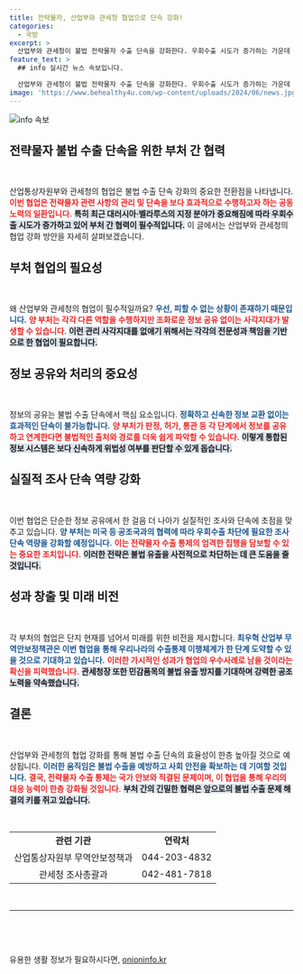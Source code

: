 ```yaml
---
title: 전략물자, 산업부와 관세청 협업으로 단속 강화!
categories:
  - 국방
excerpt: >
  산업부와 관세청이 불법 전략물자 수출 단속을 강화한다. 우회수출 시도가 증가하는 가운데 두 부처는 협력해 신속한 위법 판단과 단속을 추진, 안전한 수출 통제 체계를 구축할 계획이다.
feature_text: >
  ## info 실시간 뉴스 속보입니다.

  산업부와 관세청이 불법 전략물자 수출 단속을 강화한다. 우회수출 시도가 증가하는 가운데 두 부처는 협력해 신속한 위법 판단과 단속을 추진, 안전한 수출 통제 체계를 구축할 계획이다.
image: 'https://www.behealthy4u.com/wp-content/uploads/2024/06/news.jpg'
---
```


<p><img src="https://www.behealthy4u.com/wp-content/uploads/2024/06/news.jpg" alt="info 속보" /></p>

<h2 data-ke-size="size26">전략물자 불법 수출 단속을 위한 부처 간 협력</h2>

<p data-ke-size="size16">&nbsp;</p>

<p>산업통상자원부와 관세청의 협업은 불법 수출 단속 강화의 중요한 전환점을 나타냅니다. <b><span style="color: #ee2323;">이번 협업은 전략물자 관련 사항의 관리 및 단속을 보다 효과적으로 수행하고자 하는 공동 노력의 일환입니다.</span></b> <b><span style="background-color: #21538527;">특히 최근 대러시아·벨라루스의 지정 분야가 중요해짐에 따라 우회수출 시도가 증가하고 있어 부처 간 협력이 필수적입니다.</span></b> 이 글에서는 산업부와 관세청의 협업 강화 방안을 자세히 살펴보겠습니다.</p>

<h2 data-ke-size="size26">부처 협업의 필요성</h2>

<p data-ke-size="size16">&nbsp;</p>

<p>왜 산업부와 관세청의 협업이 필수적일까요? <b><span style="color: #1a5490;">우선, 피할 수 없는 상황이 존재하기 때문입니다.</span></b> <b><span style="color: #ee2323;">양 부처는 각각 다른 역할을 수행하지만 조화로운 정보 공유 없이는 사각지대가 발생할 수 있습니다.</span></b> <b><span style="background-color: #21538527;">이런 관리 사각지대를 없애기 위해서는 각각의 전문성과 책임을 기반으로 한 협업이 필요합니다.</span></b> </p>

<h2 data-ke-size="size26">정보 공유와 처리의 중요성</h2>

<p data-ke-size="size16">&nbsp;</p>

<p>정보의 공유는 불법 수출 단속에서 핵심 요소입니다. <b><span style="color: #1a5490;">정확하고 신속한 정보 교환 없이는 효과적인 단속이 불가능합니다.</span></b> <b><span style="color: #ee2323;">양 부처가 판정, 허가, 통관 등 각 단계에서 정보를 공유하고 연계한다면 불법적인 출처와 경로를 더욱 쉽게 파악할 수 있습니다.</span></b> <b><span style="background-color: #21538527;">이렇게 통합된 정보 시스템은 보다 신속하게 위법성 여부를 판단할 수 있게 돕습니다.</span></b></p>

<h2 data-ke-size="size26">실질적 조사 단속 역량 강화</h2>

<p data-ke-size="size16">&nbsp;</p>

<p>이번 협업은 단순한 정보 공유에서 한 걸음 더 나아가 실질적인 조사와 단속에 초점을 맞추고 있습니다. <b><span style="color: #1a5490;">양 부처는 미국 등 공조국과의 협력에 따라 우회수출 차단에 필요한 조사 단속 역량을 강화할 예정입니다.</span></b> <b><span style="color: #ee2323;">이는 전략물자 수출 통제의 엄격한 집행을 담보할 수 있는 중요한 조치입니다.</span></b> <b><span style="background-color: #21538527;">이러한 전략은 불법 유출을 사전적으로 차단하는 데 큰 도움을 줄 것입니다.</span></b> </p>

<h2 data-ke-size="size26">성과 창출 및 미래 비전</h2>

<p data-ke-size="size16">&nbsp;</p>

<p>각 부처의 협업은 단지 현재를 넘어서 미래를 위한 비전을 제시합니다. <b><span style="color: #1a5490;">최우혁 산업부 무역안보정책관은 이번 협업을 통해 우리나라의 수출통제 이행체계가 한 단계 도약할 수 있을 것으로 기대하고 있습니다.</span></b> <b><span style="color: #ee2323;">이러한 가시적인 성과가 협업의 우수사례로 남을 것이라는 확신을 피력했습니다.</span></b> <b><span style="background-color: #21538527;">관세청장 또한 민감품목의 불법 유출 방지를 기대하며 강력한 공조 노력을 약속했습니다.</span></b> </p>

<h2 data-ke-size="size26">결론</h2>

<p data-ke-size="size16">&nbsp;</p>

<p>산업부와 관세청의 협업 강화를 통해 불법 수출 단속의 효율성이 한층 높아질 것으로 예상됩니다. <b><span style="color: #1a5490;">이러한 움직임은 불법 수출을 예방하고 사회 안전을 확보하는 데 기여할 것입니다.</span></b> <b><span style="color: #ee2323;">결국, 전략물자 수출 통제는 국가 안보와 직결된 문제이며, 이 협업을 통해 우리의 대응 능력이 한층 강화될 것입니다.</span></b> <b><span style="background-color: #21538527;">부처 간의 긴밀한 협력은 앞으로의 불법 수출 문제 해결의 키를 쥐고 있습니다.</span></b> </p>

<p data-ke-size="size16">&nbsp;</p>

<table style="width:100%">
<tr>
<td style="text-align: center; height: 17px;"><b>관련 기관</b></td>
<td style="text-align: center; height: 17px;"><b>연락처</b></td>
</tr>
<tr>
<td style="text-align: center; height: 17px;">산업통상자원부 무역안보정책과</td>
<td style="text-align: center; height: 17px;">044-203-4832</td>
</tr>
<tr>
<td style="text-align: center; height: 17px;">관세청 조사총괄과</td>
<td style="text-align: center; height: 17px;">042-481-7818</td>
</tr>
</table>

<p data-ke-size="size16">&nbsp;</p>

<hr />

<p data-ke-size="size16">&nbsp;</p>

<p data-ke-size="size16">&nbsp;</p>
유용한 생활 정보가 필요하시다면, <a href="https://onioninfo.kr" rel="dofollow">onioninfo.kr</a>


